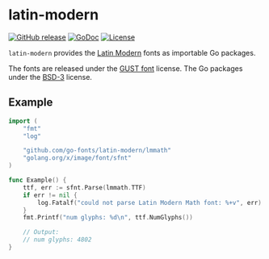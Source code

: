 # latin-modern

[![GitHub release](https://img.shields.io/github/release/go-fonts/latin-modern.svg)](https://github.com/go-fonts/latin-modern/releases)
[![GoDoc](https://godoc.org/github.com/go-fonts/latin-modern?status.svg)](https://godoc.org/github.com/go-fonts/latin-modern)
[![License](https://img.shields.io/badge/License-BSD--3-blue.svg)](https://github.com/go-fonts/latin-modern/raw/master/LICENSE)

`latin-modern` provides the [Latin Modern](http://www.gust.org.pl/projects/e-foundry/latin-modern) fonts as importable Go packages.

The fonts are released under the [GUST font](https://github.com/go-fonts/latin-modern/raw/master/LICENSE-GUST) license.
The Go packages under the [BSD-3](https://github.com/go-fonts/latin-modern/raw/master/LICENSE) license.

## Example

```go
import (
	"fmt"
	"log"

	"github.com/go-fonts/latin-modern/lmmath"
	"golang.org/x/image/font/sfnt"
)

func Example() {
	ttf, err := sfnt.Parse(lmmath.TTF)
	if err != nil {
		log.Fatalf("could not parse Latin Modern Math font: %+v", err)
	}
	fmt.Printf("num glyphs: %d\n", ttf.NumGlyphs())

	// Output:
	// num glyphs: 4802
}
```
